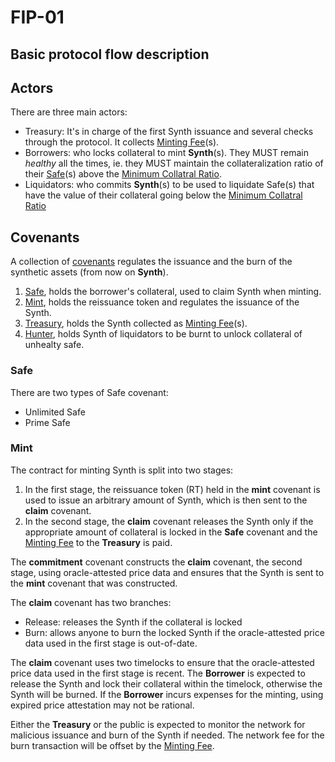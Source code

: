 # FIP-01

Basic protocol flow description
-------------------------------


## Actors
There are three main actors: 

- Treasury: It's in charge of the first Synth issuance and several checks through the protocol. It collects [Minting Fee](#minting-fee)(s).
- Borrowers: who locks collateral to mint **Synth**(s). They MUST remain *healthy* all the times, ie. they MUST maintain the collateralization ratio of their [Safe](#safe)(s) above the [Minimum Collatral Ratio](#minimum-collateral-ratio).
- Liquidators: who commits **Synth**(s) to be used to liquidate Safe(s) that have the value of their collateral going below the [Minimum Collatral Ratio](#minimum-collateral-ratio) 


## Covenants
A collection of [covenants](#covenants) regulates the issuance and the burn of the synthetic assets (from now on **Synth**).

1. [Safe](#safe), holds the borrower's collateral, used to claim Synth when minting.
2. [Mint](#mint), holds the reissuance token and regulates the issuance of the Synth. 
3. [Treasury](#treasury), holds the Synth collected as [Minting Fee](#minting-fee)(s).
4. [Hunter](#hunter), holds Synth of liquidators to be burnt to unlock collateral of unhealty safe. 

### Safe

There are two types of Safe covenant:

- Unlimited Safe
- Prime Safe

### Mint

The contract for minting Synth is split into two stages:

1. In the first stage, the reissuance token (RT) held in the **mint** covenant is used to issue an arbitrary amount of Synth, which is then sent to the **claim** covenant.
2. In the second stage, the **claim** covenant releases the Synth only if the appropriate amount of collateral is locked in the **Safe** covenant and the [Minting Fee](#minting-fee) to the **Treasury** is paid.

The **commitment** covenant constructs the **claim** covenant, the second stage, using oracle-attested price data and ensures that the Synth is sent to the **mint** covenant that was constructed. 

The **claim** covenant has two branches: 

- Release: releases the Synth if the collateral is locked 
- Burn: allows anyone to burn the locked Synth if the oracle-attested price data used in the first stage is out-of-date.

The **claim** covenant uses two timelocks to ensure that the oracle-attested price data used in the first stage is recent. The **Borrower** is expected to release the Synth and lock their collateral within the timelock, otherwise the Synth will be burned. If the **Borrower** incurs expenses for the minting, using expired price attestation may not be rational.

Either the **Treasury** or the public is expected to monitor the network for malicious issuance and burn of the Synth if needed. The network fee for the burn transaction will be offset by the [Minting Fee](#minting-fee).
